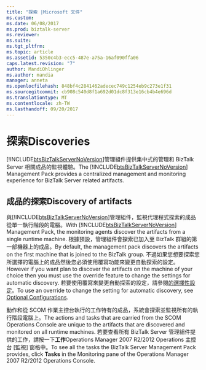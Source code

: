 ```yaml
---
title: "探索 |Microsoft 文件"
ms.custom: 
ms.date: 06/08/2017
ms.prod: biztalk-server
ms.reviewer: 
ms.suite: 
ms.tgt_pltfrm: 
ms.topic: article
ms.assetid: 5350c4b3-ecc5-487e-a75a-16af090ffa06
caps.latest.revision: "7"
author: MandiOhlinger
ms.author: mandia
manager: anneta
ms.openlocfilehash: 848bf4c2841462adecec749c1254eb9c273e1f31
ms.sourcegitcommit: cb908c540d8f1a692d01dc8f313e16cb4b4e696d
ms.translationtype: MT
ms.contentlocale: zh-TW
ms.lasthandoff: 09/20/2017
---
```

# <a name="discoveries"></a><span data-ttu-id="d30d8-102">探索</span><span class="sxs-lookup"><span data-stu-id="d30d8-102">Discoveries</span></span>
<span data-ttu-id="d30d8-103">[!INCLUDE[btsBizTalkServerNoVersion](../includes/btsbiztalkservernoversion-md.md)]管理組件提供集中式的管理和 BizTalk Server 相關成品的監視體驗。</span><span class="sxs-lookup"><span data-stu-id="d30d8-103">The [!INCLUDE[btsBizTalkServerNoVersion](../includes/btsbiztalkservernoversion-md.md)] Management Pack provides a centralized management and monitoring experience for BizTalk Server related artifacts.</span></span>  
  
## <a name="discovery-of-artifacts"></a><span data-ttu-id="d30d8-104">成品的探索</span><span class="sxs-lookup"><span data-stu-id="d30d8-104">Discovery of artifacts</span></span>  
 <span data-ttu-id="d30d8-105">與[!INCLUDE[btsBizTalkServerNoVersion](../includes/btsbiztalkservernoversion-md.md)]管理組件，監視代理程式探索的成品從單一執行階段的電腦。</span><span class="sxs-lookup"><span data-stu-id="d30d8-105">With [!INCLUDE[btsBizTalkServerNoVersion](../includes/btsbiztalkservernoversion-md.md)] Management Pack, the monitoring agents discover the artifacts from a single runtime machine.</span></span> <span data-ttu-id="d30d8-106">根據預設，管理組件會探索已加入至 BizTalk 群組的第一部機器上的成品。</span><span class="sxs-lookup"><span data-stu-id="d30d8-106">By default, the management pack discovers the artifacts on the first machine that is joined to the BizTalk group.</span></span> <span data-ttu-id="d30d8-107">不過如果您想要探索您所選擇的電腦上的成品然後您必須使用覆寫功能來變更自動探索的設定。</span><span class="sxs-lookup"><span data-stu-id="d30d8-107">However if you want plan to discover the artifacts on the machine of your choice then you must use the override feature to change the settings for automatic discovery.</span></span> <span data-ttu-id="d30d8-108">若要使用覆寫來變更自動探索的設定，請參閱[的選擇性設定](../technical-guides/optional-configurations.md)。</span><span class="sxs-lookup"><span data-stu-id="d30d8-108">To use an override to change the setting for automatic discovery, see [Optional Configurations](../technical-guides/optional-configurations.md).</span></span>  
  
 <span data-ttu-id="d30d8-109">動作和從 SCOM 作業主控台執行的工作特有的成品，系統會探索並監視所有的執行階段電腦上。</span><span class="sxs-lookup"><span data-stu-id="d30d8-109">The actions and tasks that are carried from the SCOM Operations Console are unique to the artifacts that are discovered and monitored on all runtime machines.</span></span> <span data-ttu-id="d30d8-110">若要查看所有 BizTalk Server 管理組件提供的工作，請按一下**工作**Operations Manager 2007 R2/2012 Operations 主控台 [監視] 窗格中。</span><span class="sxs-lookup"><span data-stu-id="d30d8-110">To see all the tasks the BizTalk Server Management Pack provides, click **Tasks** in the Monitoring pane of the Operations Manager 2007 R2/2012 Operations Console.</span></span>